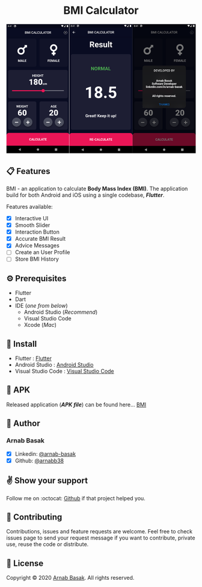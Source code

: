 # <center>BMI Calculator</center>

![BMI Cover](bmi.png)

## :clipboard: Features
BMI - an application to calculate **Body Mass Index (BMI)**. The application build for both Android and iOS using a single codebase, ***Flutter***.

Features available:

- [x] Interactive UI
- [x] Smooth Slider
- [x] Interaction Button
- [x] Accurate BMI Result 
- [x] Advice Messages
- [ ] Create an User Profile
- [ ] Store BMI History

## :gear: Prerequisites
* Flutter
* Dart
* IDE (*one from below*)
    * Android Studio (*Recommend*)
    * Visual Studio Code
    * Xcode (*Mac*)

## :envelope_with_arrow: Install
* Flutter : [Flutter](https://flutter.dev/)
* Android Studio : [Android Studio](https://developer.android.com/studio/?gclsrc=ds&gclsrc=ds)
* Visual Studio Code : [Visual Studio Code](https://code.visualstudio.com/)

## :hammer: APK

Released application (***APK file***) can be found here... [BMI](https://github.com/arnabb38/bmi_calculator)

## :bust_in_silhouette: Author
### Arnab Basak
- [x] Linkedin: [@arnab-basak](https://linkedin.com/in/arnab-basak)
- [x] Github: [@arnabb38](https://github.com/arnabb38)

## :v: Show your support
Follow me on :octocat: [Github](https://github.com/arnabb38) if that project helped you.

## :handshake: Contributing
Contributions, issues and feature requests are welcome.
Feel free to check issues page to send your request message if you want to contribute, private use, reuse the code or distribute.

## :memo: License
Copyright © 2020 [Arnab Basak](https://github.com/arnabb38). All rights reserved. 
